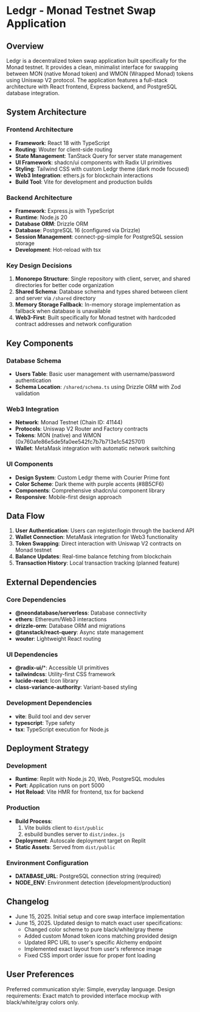 # Ledgr - Monad Testnet Swap Application

## Overview

Ledgr is a decentralized token swap application built specifically for the Monad testnet. It provides a clean, minimalist interface for swapping between MON (native Monad token) and WMON (Wrapped Monad) tokens using Uniswap V2 protocol. The application features a full-stack architecture with React frontend, Express backend, and PostgreSQL database integration.

## System Architecture

### Frontend Architecture
- **Framework**: React 18 with TypeScript
- **Routing**: Wouter for client-side routing
- **State Management**: TanStack Query for server state management
- **UI Framework**: shadcn/ui components with Radix UI primitives
- **Styling**: Tailwind CSS with custom Ledgr theme (dark mode focused)
- **Web3 Integration**: ethers.js for blockchain interactions
- **Build Tool**: Vite for development and production builds

### Backend Architecture
- **Framework**: Express.js with TypeScript
- **Runtime**: Node.js 20
- **Database ORM**: Drizzle ORM
- **Database**: PostgreSQL 16 (configured via Drizzle)
- **Session Management**: connect-pg-simple for PostgreSQL session storage
- **Development**: Hot-reload with tsx

### Key Design Decisions
1. **Monorepo Structure**: Single repository with client, server, and shared directories for better code organization
2. **Shared Schema**: Database schema and types shared between client and server via `/shared` directory
3. **Memory Storage Fallback**: In-memory storage implementation as fallback when database is unavailable
4. **Web3-First**: Built specifically for Monad testnet with hardcoded contract addresses and network configuration

## Key Components

### Database Schema
- **Users Table**: Basic user management with username/password authentication
- **Schema Location**: `/shared/schema.ts` using Drizzle ORM with Zod validation

### Web3 Integration
- **Network**: Monad Testnet (Chain ID: 41144)
- **Protocols**: Uniswap V2 Router and Factory contracts
- **Tokens**: MON (native) and WMON (0x760afe86e5de5fa0ee542fc7b7b713e1c5425701)
- **Wallet**: MetaMask integration with automatic network switching

### UI Components
- **Design System**: Custom Ledgr theme with Courier Prime font
- **Color Scheme**: Dark theme with purple accents (#8B5CF6)
- **Components**: Comprehensive shadcn/ui component library
- **Responsive**: Mobile-first design approach

## Data Flow

1. **User Authentication**: Users can register/login through the backend API
2. **Wallet Connection**: MetaMask integration for Web3 functionality
3. **Token Swapping**: Direct interaction with Uniswap V2 contracts on Monad testnet
4. **Balance Updates**: Real-time balance fetching from blockchain
5. **Transaction History**: Local transaction tracking (planned feature)

## External Dependencies

### Core Dependencies
- **@neondatabase/serverless**: Database connectivity
- **ethers**: Ethereum/Web3 interactions
- **drizzle-orm**: Database ORM and migrations
- **@tanstack/react-query**: Async state management
- **wouter**: Lightweight React routing

### UI Dependencies
- **@radix-ui/***: Accessible UI primitives
- **tailwindcss**: Utility-first CSS framework
- **lucide-react**: Icon library
- **class-variance-authority**: Variant-based styling

### Development Dependencies
- **vite**: Build tool and dev server
- **typescript**: Type safety
- **tsx**: TypeScript execution for Node.js

## Deployment Strategy

### Development
- **Runtime**: Replit with Node.js 20, Web, PostgreSQL modules
- **Port**: Application runs on port 5000
- **Hot Reload**: Vite HMR for frontend, tsx for backend

### Production
- **Build Process**: 
  1. Vite builds client to `dist/public`
  2. esbuild bundles server to `dist/index.js`
- **Deployment**: Autoscale deployment target on Replit
- **Static Assets**: Served from `dist/public`

### Environment Configuration
- **DATABASE_URL**: PostgreSQL connection string (required)
- **NODE_ENV**: Environment detection (development/production)

## Changelog
- June 15, 2025. Initial setup and core swap interface implementation
- June 15, 2025. Updated design to match exact user specifications:
  - Changed color scheme to pure black/white/gray theme
  - Added custom Monad token icons matching provided design
  - Updated RPC URL to user's specific Alchemy endpoint
  - Implemented exact layout from user's reference image
  - Fixed CSS import order issue for proper font loading

## User Preferences

Preferred communication style: Simple, everyday language.
Design requirements: Exact match to provided interface mockup with black/white/gray colors only.